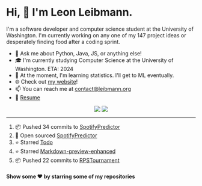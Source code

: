 # Hi, 👋 I'm Leon Leibmann.
I'm a software developer and computer science student at the University of Washington. I'm currently working on any one of my 147 project ideas or desperately finding food after a coding sprint.

- 💬 Ask me about Python, Java, JS, or anything else!
- 🎓 I'm currently studying Computer Science at the University of Washington. ETA: 2024
- 🌱 At the moment, I'm learning statistics. I'll get to ML eventually.
- 🌐 Check out [my website](https://leibmann.org)!
- 📫 You can reach me at [contact@leibmann.org](mailto:contact@leibmann.org)
- 📄 [Resume](https://leibmann.org/Leon_Leibmann_Resume.pdf)

<div align="middle">
<img align="top" src="https://github-readme-stats.vercel.app/api/top-langs/?username=Pop101&layout=compact&theme=transparent&hide_border=true&hide=css">
<img align="top" src="https://github-readme-stats.vercel.app/api?username=Pop101&show_icons=true&theme=transparent&hide_border=true&count_private=true&hide=issues,contribs">
</div>

---
<!--START_SECTION:activity-->
1. 📦 Pushed 34 commits to [SpotifyPredictor](https://github.com/Pop101/SpotifyPredictor)
2. 🎉 Open sourced [SpotifyPredictor](https://github.com/Pop101/SpotifyPredictor)
3. ⭐️ Starred [Todo](https://github.com/simoniz0r/todo)
4. ⭐️ Starred [Markdown-preview-enhanced](https://github.com/shd101wyy/markdown-preview-enhanced)
5. 📦 Pushed 22 commits to [RPSTournament](https://github.com/NoxNovus/RPSTournament)
<!--END_SECTION:activity-->

#### Show some ❤️ by starring some of my repositories
